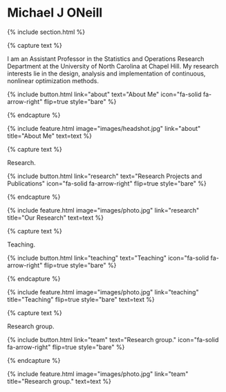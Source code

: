---
---

# Michael J ONeill

{% include section.html %}

{% capture text %}

I am an Assistant Professor in the Statistics and Operations Research Department at the University of North Carolina at Chapel Hill. My research interests lie in the design, analysis and implementation of continuous, nonlinear optimization methods.

{%
  include button.html
  link="about"
  text="About Me"
  icon="fa-solid fa-arrow-right"
  flip=true
  style="bare"
%}

{% endcapture %}

{%
  include feature.html
  image="images/headshot.jpg"
  link="about"
  title="About Me"
  text=text
%}

{% capture text %}

Research.

{%
  include button.html
  link="research"
  text="Research Projects and Publications"
  icon="fa-solid fa-arrow-right"
  flip=true
  style="bare"
%}

{% endcapture %}

{%
  include feature.html
  image="images/photo.jpg"
  link="research"
  title="Our Research"
  text=text
%}

{% capture text %}

Teaching.

{%
  include button.html
  link="teaching"
  text="Teaching"
  icon="fa-solid fa-arrow-right"
  flip=true
  style="bare"
%}

{% endcapture %}

{%
  include feature.html
  image="images/photo.jpg"
  link="teaching"
  title="Teaching"
  flip=true
  style="bare"
  text=text
%}

{% capture text %}

Research group.

{%
  include button.html
  link="team"
  text="Research group."
  icon="fa-solid fa-arrow-right"
  flip=true
  style="bare"
%}

{% endcapture %}

{%
  include feature.html
  image="images/photo.jpg"
  link="team"
  title="Research group."
  text=text
%}
